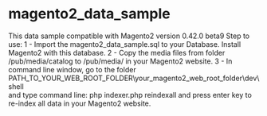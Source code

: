# magento2_data_sample
This data sample compatible with Magento2 version 0.42.0 beta9
Step to use:
  1 - Import the magento2_data_sample.sql to your Database. Install Magento2 with this database.
  2 - Copy the media files from folder /pub/media/catalog to /pub/media/ in your Magento2 website.
  3 - In command line window, go to the folder PATH_TO_YOUR_WEB_ROOT_FOLDER\your_magento2_web_root_folder\dev\shell\
      and type command line: php indexer.php reindexall
      and press enter key to re-index all data in your Magento2 website.
